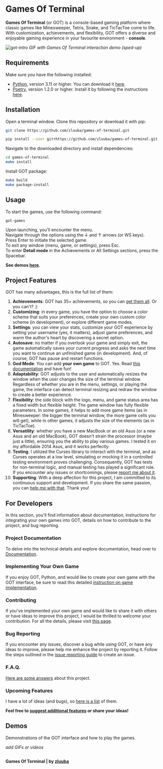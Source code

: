 # Games Of Terminal
**Games Of Terminal** (or GOT) is a console-based gaming platform where classic games like Minesweeper, Tetris, 
Snake, and TicTacToe come to life. With customization, achievements, and flexibility, 
GOT offers a diverse and enjoyable gaming experience in your favourite environment - **console**. 

 ![got-intro](https://github.com/zluuba/games-of-terminal/assets/87614163/58c985bd-38f8-4d6c-a4a0-73e1713df497)
*GIF with Games Of Terminal interaction demo (sped-up)*

## Requirements

Make sure you have the following installed:

- [Python](https://www.python.org/), version 3.11 or higher. You can download it [here](https://www.python.org/downloads/).
- [Poetry](https://python-poetry.org/), version 1.2.0 or higher. Install it by following the instructions [here](https://python-poetry.org/docs/#installation).


## Installation

Open a terminal window.
Clone this repository or download it with pip:
```bash
git clone https://github.com/zluuba/games-of-terminal.git
```
```bash
pip install --user git+https://github.com/zluuba/games-of-terminal.git
```

Navigate to the downloaded directory and install dependencies:
```bash
cd games-of-terminal
make install
```

Install GOT package:
```bash
make build
make package-install
```


## Usage

To start the games, use the following command:
```ch
got-games
```

Upon launching, you'll encounter the menu.  
Navigate through the options using the ↓ and ↑ arrows (or WS keys).  
Press Enter to initiate the selected game.  
To exit any window (menu, game, or settings), press Esc.  
To enter **Detail mode** in the Achievements or All Settings sections, press the Spacebar.  

**See demos [here](https://github.com/zluuba/games-of-terminal#demos).**


## Project Features

GOT has many advantages, this is the full list of them:

1. **Achievements**: GOT has 35+ achievements, so you can [get them all](https://github.com/zluuba/games-of-terminal/tree/main/docs/achievements.md). Or you can't? ;)
2. **Customizing**: in every game, you have the option to choose a color scheme that suits your preferences, 
   create your own custom color scheme (in development), or explore different game modes.
3. **Settings**: you can view your stats, customize your GOT experience by setting your username (yes, it matters), 
   adjust game preferences, and warm the author's heart by discovering a secret option.
4. **Autosave**: no matter if you overlook your game and simply exit, the game automatically saves your current progress 
   and asks the next time you want to continue an unfinished game (in development). 
   And, of course, GOT has pause and restart functions.
5. **God Mode**: You can add **your own game** to GOT. Yes. 
   Read [this documentation](https://github.com/zluuba/games-of-terminal/tree/main/docs/creating-your-own-game.md) and have fun!
6. **Adaptability**: GOT adjusts to the user and automatically resizes the window when the user changes the size of the 
   terminal window. Regardless of whether you are in the menu, settings, or playing the game, 
   the interface can detect terminal resizing and redraw the window to create a better experience.
7. **Flexibility**: the side block with the logo, menu, and game status area has a fixed width but flexible height. 
   The game window has fully flexible parameters. In some games, it helps to add more game items (as in Minesweeper:
   the bigger the terminal window, the more game cells you will get), while in other games, it adjusts the size of the 
   elements (as in TicTacToe).
8. **Versatility**: whether you have a new MacBook or an old Asus (or a new Asus and an old MacBook), 
   GOT doesn't strain the processor (maybe just a little), ensuring you the ability to play various games. 
   I tested it on my affordable 2014 Asus, and it works perfectly.
9. **Testing**: I utilized the Curses library to interact with the terminal, and as Curses operates at a low level, 
   simulating or mocking it in a controlled testing environment proves challenging. Consequently, GOT has tests for 
   non-terminal logic, and manual testing has played a significant role. If you encounter any issues or shortcomings, 
   please [report me about it](https://github.com/zluuba/games-of-terminal/tree/main/docs/issue-reporting-guide.md).
10. **Supporting**: With a deep affection for this project, I am committed to its continuous support and development. 
   If you share the same passion, you can [help me with that](https://github.com/zluuba/games-of-terminal/tree/main/docs/contributing-guide.md). Thank you!


## For Developers

In this section, you'll find information about documentation, instructions for integrating your own games 
into GOT, details on how to contribute to the project, and bug reporting.

### Project Documentation
To delve into the technical details and explore documentation, head over to [Documentation](https://github.com/zluuba/games-of-terminal/tree/main/docs/developer-guide.md).

### Implementing Your Own Game
If you enjoy GOT, Python, and would like to create your own game with the GOT interface, 
be sure to read this detailed [instruction on game implementation](https://github.com/zluuba/games-of-terminal/tree/main/docs/creating-your-own-game.md).

### Contributing
If you've implemented your own game and would like to share it with others or have ideas to improve this project, 
I would be thrilled to welcome your contribution. 
For all the details, please visit [this page](https://github.com/zluuba/games-of-terminal/tree/main/docs/contributing-guide.md).

### Bug Reporting
If you encounter any issues, discover a bug while using GOT, 
or have any ideas to improve, please help me enhance the project by reporting it. 
Follow the steps outlined in the 
[issue reporting guide](https://github.com/zluuba/games-of-terminal/tree/main/docs/issue-reporting-guide.md) 
to create an issue.

### F.A.Q.
[Here are some answers](https://github.com/zluuba/games-of-terminal/tree/main/docs/frequently-asked-questions.md) about this project.

### Upcoming Features
I have a lot of ideas (and bugs), so [here is a list](https://github.com/zluuba/games-of-terminal/tree/main/docs/upcoming-features.md) of them.
  
  
**Feel free to [suggest additional features](https://github.com/zluuba/games-of-terminal/tree/main/docs/issue-reporting-guide.md) 
or share your ideas!**

## Demos

Demonstrations of the GOT interface and how to play the games.

*add GIFs or videos*


##

**Games Of Terminal | by [zluuba](https://github.com/zluuba)**
